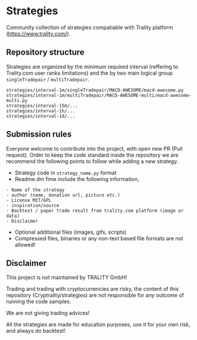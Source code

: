 # Strategies

Community collection of strategies compatiable with Trality platform (https://www.trality.com/).

## Repository structure

Strategies are organized by the minimum required interval (reffering to Trality.com user ranks limitations) and the by two main logical group `singleTradepair` / `multiTradepair`. 

```
strategies/interval-1m/singleTradepair/MACD-AWESOME/macd-awesome.py
strategies/interval-1m/multiTradepair/MACD-AWESOME-multi/macd-awesome-multi.py
strategies/interval-15m/...
strategies/interval-1h/...
strategies/interval-1d/...
```

## Submission rules

Everyone welcome to contribute into the project, with open new PR (Pull request). Order to keep the code standard inside the repository we are recommend the following points to follow while adding a new strategy.

- Strategy code in `strategy_name.py` format
- Readme.dm fime include the following information,
````
- Name of the strategy
- author (name, donation url, picture etc.)
- License MIT/GPL
- inspiration/source
- Backtest / paper trade result from trality.com platform (image or data)
- Disclaimer
````
- Optional additional files (images, gifs, scripts)
- Compressed files, binaries or any non-text based file formats are not allowed!


## Disclaimer

This project is not maintained by TRALITY GmbH!

Trading and trading with cryptocurrencies are risky, the content of this repository (Cryptrality/strategies) are not responsible for any outcome of running the code samples. 

We are not giving trading advices!

All the strategies are made for education purposes, use it for your own risk, and always do backtest!
